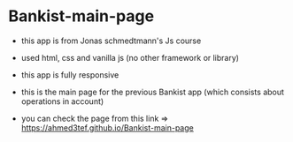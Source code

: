 # Bankist-main-page
- this app is from Jonas schmedtmann's Js course 
- used html, css and vanilla js (no other framework or library)
- this app is fully responsive
- this is the main page for the previous Bankist app (which consists about operations in account)

- you can check the page from this link => https://ahmed3tef.github.io/Bankist-main-page

